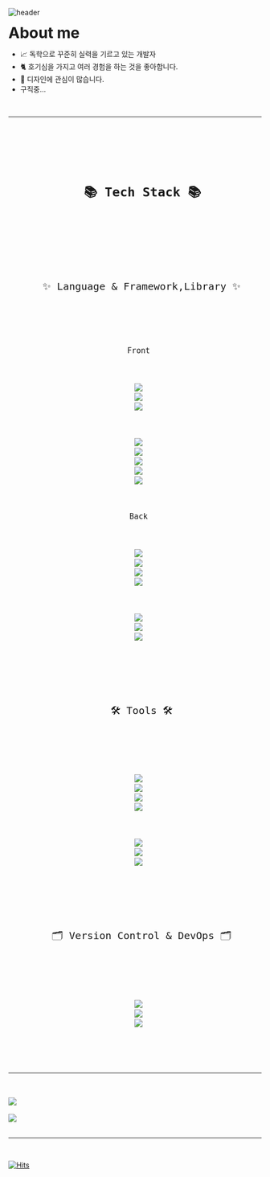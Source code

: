 ![header](https://capsule-render.vercel.app/api?type=waving&color=auto&height=300&section=header&text=WUYUH%20-%20SUN&fontSize=90&animation=fadeIn&fontAlignY=38&desc=Junior%20Web%20FE%20Developer&descAlignY=51&descAlign=72)
<p>
  <span style="font-weight:bold; font-size:30px">
    About me
 </span>
 <ul>
  <li> 📈 독학으로 꾸준히 실력을 기르고 있는 개발자 </li>
  <li> 🐈 호기심을 가지고 여러 경험을 하는 것을 좋아합니다. </li>
  <li> 🎨 디자인에 관심이 많습니다.</li>
  <li> 구직중... </li>
 </ul>
 <br/>
</p>

--------------------
<br/>
<br/>


<code>

<p align='center'> 
 <span style="font-weight:bold; font-size:25px">
  📚 Tech Stack 📚
 </span>
 <br/>
 <br/>
</p>



<p align='center'>
  <span style="font-size:20px"> ✨ Language & Framework,Library ✨</span>
  <br/>
  <br/>
</p>
<p align='center'>
  <span style="font-size:15px">Front</span>
  <br/>
  <br/>
  <img src="https://img.shields.io/badge/HTML5-E34F26?style=flat&logo=HTML5&logoColor=white"/>
  <img src="https://img.shields.io/badge/CSS3-1572B6?style=flat&logo=CSS3&logoColor=white"/>
  <img src="https://img.shields.io/badge/JavaScript-F7DF1E?style=flat&logo=JavaScript&logoColor=white"/>
</p>
<p align='center'>
  <img src="https://img.shields.io/badge/jQuery-0769AD?style=flat&logo=jQuery&logoColor=white"/>
  <img src="https://img.shields.io/badge/Bootstrap-7952B3?style=flat&logo=Bootstrap&logoColor=white"/>
  <img src="https://img.shields.io/badge/React-61DAFB?style=flat&logo=React&logoColor=white"/>
  <img src="https://img.shields.io/badge/Redux-764ABC?style=flat&logo=Redux&logoColor=white"/>
  <img src="https://img.shields.io/badge/Next.js-000000?style=flat&logo=Next.js&logoColor=white"/>
</p>
<p align='center'>
  <span style="font-size:15px">Back</span>
  <br/>
  <br/>
  <img src="https://img.shields.io/badge/Node.js-339933?style=flat&logo=Node.js&logoColor=white"/>
  <img src="https://img.shields.io/badge/Express-000000?style=flat&logo=Express&logoColor=white"/>
  <img src="https://img.shields.io/badge/PHP-777BB4?style=flat&logo=PHP&logoColor=white"/>
  <img src="https://img.shields.io/badge/Firebase-FFCA28?style=flat&logo=Firebase&logoColor=white"/>
</p>
<p align='center'>
  <img src="https://img.shields.io/badge/MySQL-4479A1?style=flat&logo=MySQL&logoColor=white"/>
  <img src="https://img.shields.io/badge/MariaDB-003545?style=flat&logo=MariaDB&logoColor=white"/>
  <img src="https://img.shields.io/badge/MongoDB-47A248?style=flat&logo=MongoDB&logoColor=white"/>
  <br/>
  <br/>
</p>


<p align='center'>
  <span style="font-size:20px"> 🛠️ Tools 🛠️</span>
  <br/>
  <br/>
</p>
<p align='center'>
  <img src="https://img.shields.io/badge/Visual Studio Code-007ACC?style=flat&logo=Visual Studio Code&logoColor=white"/>
  <img src="https://img.shields.io/badge/Postman-FF6C37?style=flat&logo=Postman&logoColor=white"/>
  <img src="https://img.shields.io/badge/Insomnia-4000BF?style=flat&logo=Insomnia&logoColor=white"/>
  <img src="https://img.shields.io/badge/Notion-000000?style=flat&logo=Notion&logoColor=white"/>
</p>
<p align='center'>
  <img src="https://img.shields.io/badge/Adobe Photoshop-31A8FF?style=flat&logo=Adobe Photoshop&logoColor=white"/>
  <img src="https://img.shields.io/badge/Adobe Illustrator-FF9A00?style=flat&logo=Adobe Illustrator&logoColor=white"/>
  <img src="https://img.shields.io/badge/Adobe XD-FF61F6?style=flat&logo=Adobe XD&logoColor=white"/>
  <br/>
  <br/>
</p>



<p align='center'>
  <span style="font-size:20px"> 🗂️ Version Control & DevOps 🗂️</span>
  <br/>
  <br/>
</p>
<p align='center'>
  <img src="https://img.shields.io/badge/Git-F05032?style=flat&logo=Git&logoColor=white"/>
  <img src="https://img.shields.io/badge/GitHub-181717?style=flat&logo=GitHub&logoColor=white"/>
  <img src="https://img.shields.io/badge/Vercel-000000?style=flat&logo=Vercel&logoColor=white"/>
</p>

</code>

<br/>
<br/>
<hr/>
<br/>
<br/>
<img src="https://github-readme-stats.vercel.app/api/top-langs/?username=Wuyuh-sun&layout=compact"><br><br>
<img src="https://github-readme-stats.vercel.app/api?username=Wuyuh-sun&show_icons=true">
<br/>
<br/>
<hr/>
<br/>

[![Hits](https://hits.seeyoufarm.com/api/count/incr/badge.svg?url=https%3A%2F%2Fgithub.com%2FWuyuh-sun&count_bg=%237065FF&title_bg=%234F4F4F&icon=github.svg&icon_color=%23FFFFFF&title=connect+user&edge_flat=false)](https://hits.seeyoufarm.com)


